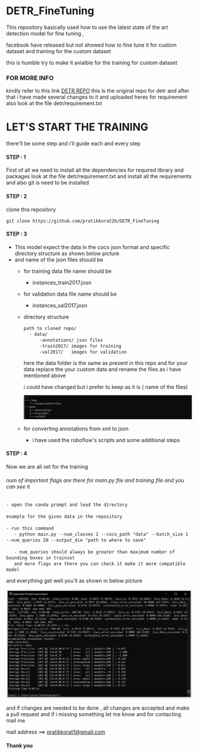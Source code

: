 # DETR_FineTuning
This repository basically used how to use the latest state of the art detection model for fine tuning ,

facebook have released but not showed how to fine tune it for custom dataset and training for the
custom dataset

this is humble try to make it avialble for the training for custom dataset

### FOR MORE INFO
kindly refer to this link
[DETR REPO](https://github.com/facebookresearch/detr)
this is the original repo for detr and after that i have made several changes to it and
uploaded heres
for requirement also look at the file detr/requirement.txt

# LET'S START THE TRAINING

there'll be some step and i'll guide each and every step 

#### STEP : 1
First of all we need to install all the dependencies 
for required library and packages look at the file detr/requirement.txt and install all the requirements
and also git is need to be installed

#### STEP : 2
clone this repository
```
git clone https://github.com/pratikkorat26/DETR_FineTuning
```
#### STEP : 3
  * This model expect the data in the coco json format and specific directory structure as shown below 
    picture
  * and name of the json files should be 
    * for training data file name should be
      * instances_train2017.josn
    * for validation data file name should be
      * instances_val2017.josn
      
    * directory structure
      ```
      path to cloned repo/
        - data/
            -annotations/ json files
            -train2017/ images for training
            -val2017/   images for validation
      ```
      here the data folder is the same as present in this repo and for your data
      replace the your custom data and rename the files as i have mentioned above 
      
      i could have changed but i prefer to keep as it is ( name of the files)
      
      ![alt text](https://github.com/pratikkorat26/DETR_FineTuning/blob/main/Screenshot%20(20).png)
    
    * for converting annotations from xml to json
      - i have used the roboflow's scripts and some additional steps
      
#### STEP : 4
Now we are all set for the training

 ###### num of important flags are there for main.py file and training file and you can see it 
    - open the conda prompt and lead the directory
    
    example for the given data in the repository
    
    - run this command
       - python main.py --num_classes 2 --coco_path "data" --batch_size 1 --num_queries 20 --output_die "path to where to save"
       
       - num_queries should always be greater than maximum number of bounding boxes in trainset
       and more flags are there you can check it make it more compatible model
       
 
and everything get well you'll as shown in below picture

![](https://github.com/pratikkorat26/DETR_FineTuning/blob/main/Screenshot.png)

and if changes are needed to be done , all changes are accepted and make a pull request
and if i missing something let me know and for contacting mail me

mail address ==> pratikkorat1@gmail.com

#### Thank you 

